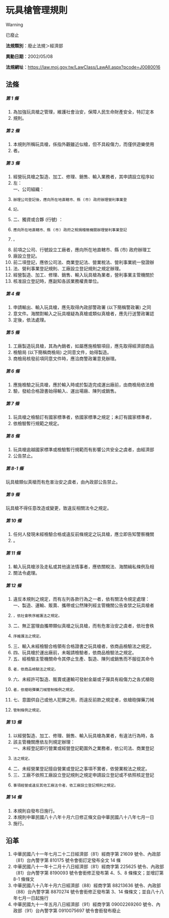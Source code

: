 # 玩具槍管理規則


> [!WARNING]
> 已廢止


**法規類別**：廢止法規＞經濟部

**異動日期**：2002/05/08  

**法規網址**：https://law.moj.gov.tw/LawClass/LawAll.aspx?pcode=J0080016



## 法條
##### 第 1 條
1. 為加強玩具槍之管理，維護社會治安，保障人民生命財產安全，特訂定本
1. 規則。　　　　　　　　　　　　　　　　　　　　　　　

##### 第 2 條
1. 本規則所稱玩具槍，係指外觀雖近似槍，但不具殺傷力，而僅供遊樂使用
1. 者。　　　　　　　　　　　　　　　　　　　　　　　　

##### 第 3 條
1. 經營玩具槍之製造、加工、修理、銷售、輸入業務者，其申請設立程序如
1. 左：  
一、公司組織：
1.     辦理公司登記後，應向所在地直轄市、縣 (市) 政府辦理營利事業登
1.     記。
1. 二、獨資或合夥 (行號) ：
1.     應向所在地直轄市、縣 (市) 政府之稅捐稽徵機關辦理營利事業登記
1.     。
1. 前項之公司、行號設立工廠者，應向所在地直轄市、縣 (市) 政府辦理工
1. 廠設立登記。
1. 前二項登記，應依公司法、商業登記法、營業稅法、營利事業統一發證辦
1. 法、營利事業登記規則、工廠設立登記規則之規定辦理。
1. 經營製造、加工、修理、銷售、輸入玩具槍為業者，營利事業主管機關於
1. 核准設立登記時，應副知各該業務權責單位。

##### 第 4 條
1. 申請輸出、輸入玩具槍，應先取得內政部警政署 (以下簡稱警政署) 之同
1. 意文件。海關對輸入之玩具槍疑為真槍或類似真槍者，應先行送警政署認
1. 定後，依法處理。

##### 第 5 條
1. 工廠製造玩具槍，其為內銷者，如屬應施檢驗項目，應先取得經濟部商品
1. 檢驗局 (以下簡稱商檢局) 之同意文件，始得製造。　　　　　　　　
1. 商檢局核發前項同意文件時，應洽商警政署意見辦理。

##### 第 6 條
1. 應施檢驗之玩具槍，應於輸入時或於製造完成運出廠前，由商檢局依法檢
1. 驗，發給合格證書始得輸入、運出場廠、陳列或銷售。　　

##### 第 7 條
1. 玩具槍之檢驗訂有國家標準者，依國家標準之規定；未訂有國家標準者，
1. 依檢驗暫行規範之規定。　　　　　　　　　　　　　　　

##### 第 8 條
1. 玩具槍逾越國家標準或檢驗暫行規範而有影響公共安全之虞者，由經濟部
1. 公告禁止。　　　　　　　　　　　　　　　　　　

##### 第 8-1 條
玩具槍類似真槍而有危害治安之虞者，由內政部公告禁止。

##### 第 9 條
玩具槍不得任意改造或變更，致違反相關法令之規定。　　　　

##### 第 10 條
1. 任何人發現未經檢驗合格或違反前條規定之玩具槍，應立即告知警察機關
1. 。　　　　　　　　　　　　　　　　　　　　　　　　　

##### 第 11 條
1. 輸入玩具槍涉及走私或其他違法情事者，應依關稅法、海關緝私條例及相
1. 關法令處理。　　　　　　　　　　　　　　　　　　　　

##### 第 12 條
1. 違反本規則之規定，而有左列各款行為之一者，依有關法令規定處理：  
一、製造、運輸、販賣、攜帶或公然陳列經主管機關公告查禁之玩具槍者
1.     ，依社會秩序維護法之規定。
1. 二、無正當理由攜帶類似真槍之玩具槍，而有危害治安之虞者，依社會秩
1.     序維護法之規定。
1. 三、輸入未經檢驗合格領有合格證書之玩具槍者，依商品檢驗法之規定。
1. 四、玩具槍於運出廠前，未報請檢驗者，依商品檢驗法之規定。
1. 五、經檢驗主管機關命令其停止生產、製造、陳列或銷售而不服從其命令
1.     者，依商品檢驗法之規定。
1. 六、未經許可製造、販賣或運輸可發射金屬或子彈具有殺傷力之各式槍砲
1.     者，依槍砲彈藥刀械管制條例之規定。
1. 七、意圖供自己或他人犯罪之用，而違反前款之規定者，依槍砲彈藥刀械
1.     管制條例之規定。

##### 第 13 條
1. 以經營製造、加工、修理、銷售、輸入玩具槍為業者，有違法行為時，各
1. 該主管機關應依左列規定辦理：  
一、未經登記即行營業或經營登記範圍外之業務者，依公司法、商業登記
1.     法之規定。
1. 二、未經營業登記擅自營業或登記之事項不實者，依營業稅法之規定。
1. 三、工廠不依照工廠設立登記規則之規定申請設立登記或不依照核定登記
1.     事項經營或違反其他工廠法令者，依工廠設立登記規則之規定。

##### 第 14 條
1. 本規則自發布日施行。
1. 本規則中華民國八十八年十月六日修正條文自中華民國八十八年七月一日
1. 施行。

## 沿革
1. 中華民國八十一年七月二十二日經濟部（81）經商字第 21609  號令、內政部（81）台內警字第 810175 號令會銜訂定發布全文 14 條
1. 中華民國八十一年十二月十八日經濟部（81）經商字第 225625 號令、內政部（81）台內警字第 8190093  號令會銜修正發布第 4、5、8  條條文；並增訂第 8-1  條條文
1. 中華民國八十八年十月六日經濟部（88）經商字第 88213636 號令、內政部（88）台內警字第 8870274  號令會銜修正發布第 3、14  條條文；並自八十八年七月一日起施行
1. 中華民國九十一年五月八日經濟部（91）經商字第 09002269260  號令、內政部（91）台內警字第 0910075697 號令會銜發布廢止
